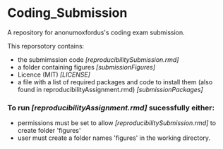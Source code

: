 # Coding_Submission
A repository for anonumoxfordus's coding exam submission.  

This reporsotory contains:
- the submimssion code *[reproducibilitySubmission.rmd]*
- a folder containing figures *[submissionFigures]*
- Licence (MIT) *[LICENSE]*
- a file with a list of required packages and code to install them (also found in reproducibilityAssignment.rmd) *[submissionPackages]*

### To run *[reproducibilityAssignment.rmd]* sucessfully either:
- permissions must be set to allow *[reproducibilitySubmission.rmd]* to create folder 'figures'
- user must create a folder names 'figures' in the working directory.
